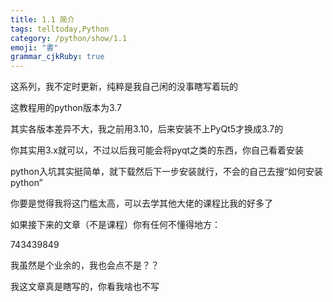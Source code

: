 ```yaml
---
title: 1.1 简介
tags: telltoday,Python
category: /python/show/1.1
emoji: "書"
grammar_cjkRuby: true
---
```

这系列，我不定时更新，纯粹是我自己闲的没事瞎写着玩的

这教程用的python版本为3.7

其实各版本差异不大，我之前用3.10，后来安装不上PyQt5才换成3.7的

你其实用3.x就可以，不过以后我可能会将pyqt之类的东西，你自己看着安装

python入坑其实挺简单，就下载然后下一步安装就行，不会的自己去搜“如何安装python”

你要是觉得我将这门槛太高，可以去学其他大佬的课程比我的好多了

如果接下来的文章（不是课程）你有任何不懂得地方：

743439849

我虽然是个业余的，我也会点不是？？


我这文章真是瞎写的，你看我啥也不写